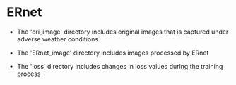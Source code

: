 # ERnet
- The 'ori_image' directory includes original images that is captured under adverse weather conditions

- The 'ERnet_image' directory includes images processed by ERnet

- The 'loss' directory includes changes in loss values during the training process